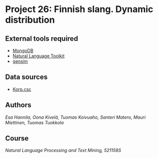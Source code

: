 # Project 26: Finnish slang. Dynamic distribution

## External tools required

- [MongoDB](https://www.mongodb.com/)
- [Natural Language Toolkit](http://www.nltk.org/)
- [gensim](https://radimrehurek.com/gensim/)

## Data sources

- [Korp.csc](https://korp.csc.fi/)

## Authors

*Esa Hannila, Oona Kivelä, Tuomas Koivuaho, Santeri Matero, Mauri Miettinen, Tuomas Tuokkola*


## Course

*Natural Language Processing and Text Mining, 521158S*

